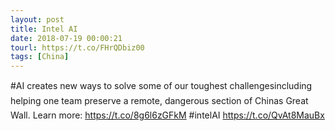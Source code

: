 ```yaml
---
layout: post
title: Intel AI
date: 2018-07-19 00:00:21
tourl: https://t.co/FHrQDbiz00
tags: [China]
---
```

#AI creates new ways to solve some of our toughest challengesincluding  helping one team preserve a remote, dangerous section of Chinas Great Wall. Learn more: https://t.co/8g6l6zGFkM #intelAI https://t.co/QvAt8MauBx